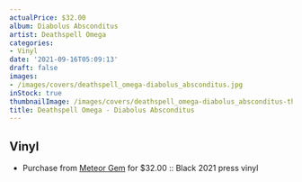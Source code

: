 ```yaml
---
actualPrice: $32.00
album: Diabolus Absconditus
artist: Deathspell Omega
categories:
- Vinyl
date: '2021-09-16T05:09:13'
draft: false
images:
- /images/covers/deathspell_omega-diabolus_absconditus.jpg
inStock: true
thumbnailImage: /images/covers/deathspell_omega-diabolus_absconditus-thumb.jpg
title: Deathspell Omega - Diabolus Absconditus
---
```


## Vinyl
* Purchase from [Meteor Gem](https://meteor-gem.com/products/deathspell-omega-diabolus-absconditus-12) for $32.00 :: Black 2021 press vinyl
